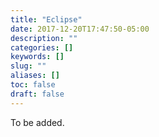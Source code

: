 ```yaml
---
title: "Eclipse"
date: 2017-12-20T17:47:50-05:00
description: ""
categories: []
keywords: []
slug: ""
aliases: []
toc: false
draft: false
---
```


To be added.